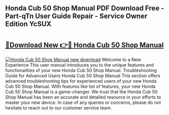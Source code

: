 ## Honda Cub 50 Shop Manual PDF Download Free - Part-qTn User Guide Repair - Service Owner Edition YcSUX

# <h2><a href="http://bc48284.oget.top/?id=Honda+Cub+50+Shop+Manual">🔗Download New 👉🔴 Honda Cub 50 Shop Manual</a></h2>

[![Honda Cub 50 Shop Manual new download](https://i.imgur.com/5g1atiW.png)](http://bc48284.oget.top/?id=Honda+Cub+50+Shop+Manual)
Welcome to a New Experience This user manual introduces you to the unique features and functionalities of your new Honda Cub 50 Shop Manual. Troubleshooting Guide for Advanced Users Honda Cub 50 Shop Manual This section offers advanced troubleshooting tips for experienced users of your new Honda Cub 50 Shop Manual. With features like list of features, your new Honda Cub 50 Shop Manual is a game-changer. We trust that the Honda Cub 50 Shop Manual has been an accurate and detailed resource in your efforts to master your new device. In case of any queries or concerns, please do not hesitate to reach out to our customer service team.
